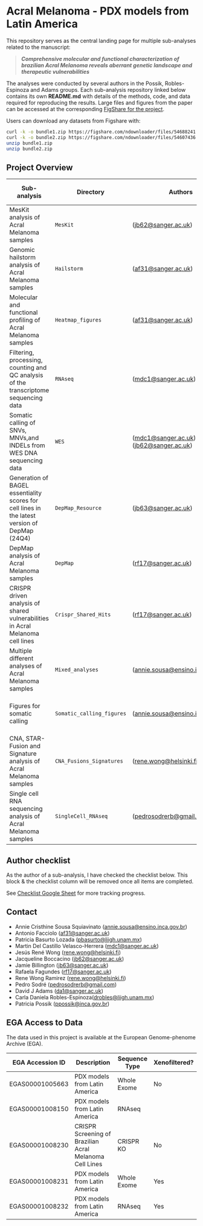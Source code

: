 # Acral Melanoma - PDX models from Latin America

This repository serves as the central landing page for multiple sub-analyses related to the manuscript:

> **_Comprehensive molecular and functional characterization of brazilian Acral Melanoma reveals aberrant genetic landscape and therapeutic vulnerabilities_**

The analyses were conducted by several authors in the Possik, Robles-Espinoza and Adams groups. Each sub-analysis repository linked below contains its own **README.md** with details of the methods, code, and data required for reproducing the results. Large files and figures from the paper can be accessed at the corresponding [FigShare for the project](https://figshare.com/account/home#/projects/249119).

Users can download any datasets from Figshare with: 

```bash
curl -k -o bundle1.zip https://figshare.com/ndownloader/files/54688241
curl -k -o bundle2.zip https://figshare.com/ndownloader/files/54607436
unzip bundle1.zip
unzip bundle2.zip
```

## Project Overview

| Sub-analysis | Directory | Authors | GitHub & Zenodo |
|--------------|-----------|---------|------------------|
| MesKit analysis of Acral Melanoma samples | `MesKit` | (<jb62@sanger.ac.uk>) | [![GitHub](https://img.shields.io/badge/github-%23121011.svg?logo=github&logoColor=white)](https://github.com/team113sanger/Acral_Melanoma_PDX_models_LatAm_MesKit)<br>[Zenodo DOI Badge](#)|
| Genomic hailstorm analysis of Acral Melanoma samples | `Hailstorm` | (<af31@sanger.ac.uk>) | [![GitHub](https://img.shields.io/badge/github-%23121011.svg?logo=github&logoColor=white)](https://github.com/team113sanger/Acral_Melanoma_PDX_models_LatAm_Hailstorm)<br>[Zenodo DOI Badge](#)|
| Molecular and functional profiling of Acral Melanoma samples | `Heatmap_figures` | (<af31@sanger.ac.uk>) | [![GitHub](https://img.shields.io/badge/github-%23121011.svg?logo=github&logoColor=white)](https://github.com/team113sanger/Acral_Melanoma_PDX_models_LatAm_Heatmap_Figures)<br>[Zenodo DOI Badge](#)|
| Filtering, processing, counting and QC analysis of the transcriptome sequencing data | `RNAseq` | (<mdc1@sanger.ac.uk>) | [![GitHub](https://img.shields.io/badge/github-%23121011.svg?logo=github&logoColor=white)](https://github.com/team113sanger/Acral_Melanoma_PDX_models_LatAm_RNAseq)<br>[Zenodo DOI Badge](#)|
| Somatic calling of SNVs, MNVs,and INDELs from WES DNA sequencing data | `WES` | (<mdc1@sanger.ac.uk>)<br>(<jb62@sanger.ac.uk>) | [![GitHub](https://img.shields.io/badge/github-%23121011.svg?logo=github&logoColor=white)](https://github.com/team113sanger/Acral_Melanoma_PDX_models_LatAm_WES)<br>[Zenodo DOI Badge](#) |
| Generation of BAGEL essentiality scores for cell lines in the latest version of DepMap (24Q4) | `DepMap_Resource` | (<jb63@sanger.ac.uk>) | [![GitHub](https://img.shields.io/badge/github-%23121011.svg?logo=github&logoColor=white)](https://github.com/team113sanger/acral_melanoma_depmap_pancaner_resource)<br>[Zenodo DOI Badge](#)|
| DepMap analysis of Acral Melanoma samples | `DepMap` | (<rf17@sanger.ac.uk>) | [![GitHub](https://img.shields.io/badge/github-%23121011.svg?logo=github&logoColor=white)](https://github.com/team113sanger/Acral_Melanoma_PDX_models_LatAm_DepMap)<br>[Zenodo DOI Badge](#)|
| CRISPR driven analysis of shared vulnerabilities in Acral Melanoma cell lines | `Crispr_Shared_Hits` | (<rf17@sanger.ac.uk>) | [![GitHub](https://img.shields.io/badge/github-%23121011.svg?logo=github&logoColor=white)](https://github.com/team113sanger/Acral_Melanoma_PDX_models_LatAm_Crispr_Shared_Hits)<br>[Zenodo DOI Badge](#)|
| Multiple different analyses of Acral Melanoma samples | `Mixed_analyses` | (<annie.sousa@ensino.inca.gov.br>) | [![GitHub](https://img.shields.io/badge/github-%23121011.svg?logo=github&logoColor=white)](https://github.com/team113sanger/Acral_Melanoma_PDX_mixed_analyses)<br>[Zenodo DOI Badge](#)|
| Figures for somatic calling | `Somatic_calling_figures` | (<annie.sousa@ensino.inca.gov.br>) | [![GitHub](https://img.shields.io/badge/github-%23121011.svg?logo=github&logoColor=white)](https://github.com/team113sanger/Acral_Melanoma_Somatic_Calling_Figures)<br>[Zenodo DOI Badge](#)|
| CNA, STAR-Fusion and Signature analysis of Acral Melanoma samples | `CNA_Fusions_Signatures` | (<rene.wong@helsinki.fi>) | [![GitHub](https://img.shields.io/badge/github-%23121011.svg?logo=github&logoColor=white)](https://github.com/JReneWong/AcralMelanoma_CNVs-FusionTranscripts-MutSigns)<br>[Zenodo DOI Badge](#) |
| Single cell RNA sequencing analysis of Acral Melanoma samples | `SingleCell_RNAseq` | (<pedrosodrerb@gmail.com>) | [![GitHub](https://img.shields.io/badge/github-%23121011.svg?logo=github&logoColor=white)](https://github.com/Pedrosrb/scRNA_analysis)<br>[Zenodo DOI Badge](#) | 

## Author checklist
As the author of a sub-analysis, I have checked the checklist below. This block & the checklist column will be removed once all items are completed.

See [Checklist Google Sheet](https://docs.google.com/spreadsheets/d/1UMCJjRy7vWmuTq3qGdkLeqAc6xG7Co7YrJq9wKTADXU/edit?gid=0#gid=0) for more tracking progress.

## Contact 
- Annie Cristhine Sousa Squiavinato (<annie.sousa@ensino.inca.gov.br>)
- Antonio Facciolo (<af31@sanger.ac.uk>)
- Patricia Basurto Lozada (<pbasurto@liigh.unam.mx>)
- Martin Del Castillo Velasco-Herrera (<mdc1@sanger.ac.uk>)
- Jesús René Wong (<rene.wong@helsinki.fi>)
- Jacqueline Boccacino (<jb62@sanger.ac.uk>)
- Jamie Billington (<jb63@sanger.ac.uk>)
- Rafaela Fagundes (<rf17@sanger.ac.uk>)
- Rene Wong Ramirez (<rene.wong@helsinki.fi>)
- Pedro Sodré (<pedrosodrerb@gmail.com>)
- David J Adams (<da1@sanger.ac.uk>)
- Carla Daniela Robles-Espinoza(<drobles@liigh.unam.mx>)
- Patricia Possik (<ppossik@inca.gov.br>)

## EGA Access to Data
The data used in this project is available at the European Genome-phenome Archive (EGA).

| EGA Accession ID | Description | Sequence Type | Xenofiltered? |
|------------------|-------------|----------------|----------------|
| EGAS00001005663  | PDX models from Latin America | Whole Exome | No |
| EGAS00001008150  | PDX models from Latin America | RNAseq | | No |
| EGAS00001008230  | CRISPR Screening of Brazilian Acral Melanoma Cell Lines | CRISPR KO | No |
| EGAS00001008231  | PDX models from Latin America | Whole Exome | Yes |
| EGAS00001008232  | PDX models from Latin America | RNAseq | Yes |

